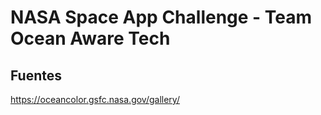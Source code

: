 # NASA Space App Challenge - Team Ocean Aware Tech

## Fuentes
https://oceancolor.gsfc.nasa.gov/gallery/


